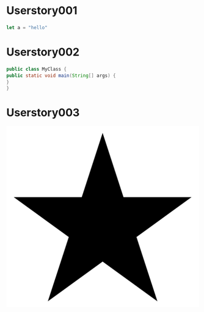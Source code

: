 <h1>Userstory001</h1>

```Javascript
let a = "hello"
```

<h1>Userstory002</h1>

```Java
public class MyClass {
public static void main(String[] args) {
}
}
```

<h1>Userstory003</h1>

![image](Images/star.png)
